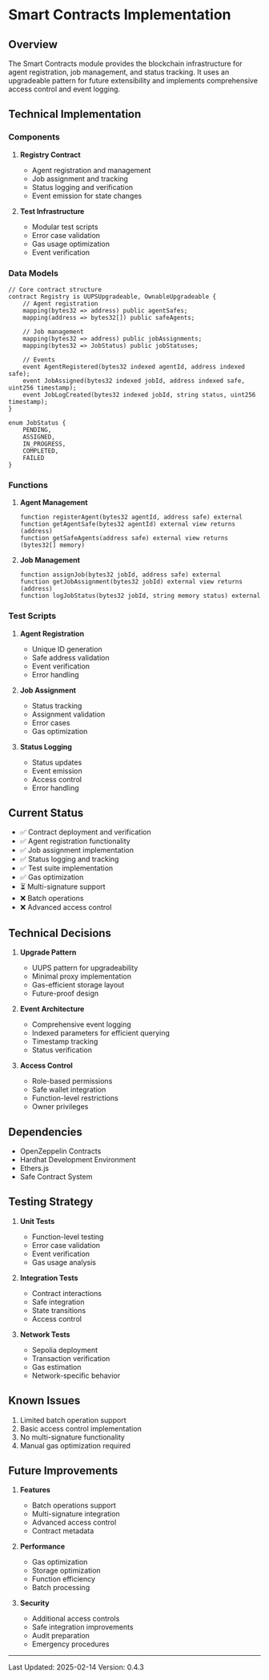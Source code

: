 # Smart Contracts Implementation

## Overview

The Smart Contracts module provides the blockchain infrastructure for agent registration, job management, and status tracking. It uses an upgradeable pattern for future extensibility and implements comprehensive access control and event logging.

## Technical Implementation

### Components

1. **Registry Contract**

   - Agent registration and management
   - Job assignment and tracking
   - Status logging and verification
   - Event emission for state changes

2. **Test Infrastructure**
   - Modular test scripts
   - Error case validation
   - Gas usage optimization
   - Event verification

### Data Models

```solidity
// Core contract structure
contract Registry is UUPSUpgradeable, OwnableUpgradeable {
    // Agent registration
    mapping(bytes32 => address) public agentSafes;
    mapping(address => bytes32[]) public safeAgents;

    // Job management
    mapping(bytes32 => address) public jobAssignments;
    mapping(bytes32 => JobStatus) public jobStatuses;

    // Events
    event AgentRegistered(bytes32 indexed agentId, address indexed safe);
    event JobAssigned(bytes32 indexed jobId, address indexed safe, uint256 timestamp);
    event JobLogCreated(bytes32 indexed jobId, string status, uint256 timestamp);
}

enum JobStatus {
    PENDING,
    ASSIGNED,
    IN_PROGRESS,
    COMPLETED,
    FAILED
}
```

### Functions

1. **Agent Management**

   ```solidity
   function registerAgent(bytes32 agentId, address safe) external
   function getAgentSafe(bytes32 agentId) external view returns (address)
   function getSafeAgents(address safe) external view returns (bytes32[] memory)
   ```

2. **Job Management**
   ```solidity
   function assignJob(bytes32 jobId, address safe) external
   function getJobAssignment(bytes32 jobId) external view returns (address)
   function logJobStatus(bytes32 jobId, string memory status) external
   ```

### Test Scripts

1. **Agent Registration**

   - Unique ID generation
   - Safe address validation
   - Event verification
   - Error handling

2. **Job Assignment**

   - Status tracking
   - Assignment validation
   - Error cases
   - Gas optimization

3. **Status Logging**
   - Status updates
   - Event emission
   - Access control
   - Error handling

## Current Status

- ✅ Contract deployment and verification
- ✅ Agent registration functionality
- ✅ Job assignment implementation
- ✅ Status logging and tracking
- ✅ Test suite implementation
- ✅ Gas optimization
- ⏳ Multi-signature support
- ❌ Batch operations
- ❌ Advanced access control

## Technical Decisions

1. **Upgrade Pattern**

   - UUPS pattern for upgradeability
   - Minimal proxy implementation
   - Gas-efficient storage layout
   - Future-proof design

2. **Event Architecture**

   - Comprehensive event logging
   - Indexed parameters for efficient querying
   - Timestamp tracking
   - Status verification

3. **Access Control**
   - Role-based permissions
   - Safe wallet integration
   - Function-level restrictions
   - Owner privileges

## Dependencies

- OpenZeppelin Contracts
- Hardhat Development Environment
- Ethers.js
- Safe Contract System

## Testing Strategy

1. **Unit Tests**

   - Function-level testing
   - Error case validation
   - Event verification
   - Gas usage analysis

2. **Integration Tests**

   - Contract interactions
   - Safe integration
   - State transitions
   - Access control

3. **Network Tests**
   - Sepolia deployment
   - Transaction verification
   - Gas estimation
   - Network-specific behavior

## Known Issues

1. Limited batch operation support
2. Basic access control implementation
3. No multi-signature functionality
4. Manual gas optimization required

## Future Improvements

1. **Features**

   - Batch operations support
   - Multi-signature integration
   - Advanced access control
   - Contract metadata

2. **Performance**

   - Gas optimization
   - Storage optimization
   - Function efficiency
   - Batch processing

3. **Security**
   - Additional access controls
   - Safe integration improvements
   - Audit preparation
   - Emergency procedures

---

Last Updated: 2025-02-14
Version: 0.4.3
